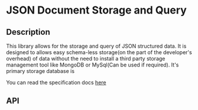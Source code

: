 # JSON Document Storage and Query


## Description

This library allows for the storage and query of JSON structured data. It is
designed to allows easy schema-less storage(on the part of the developer's overhead) of data without the need to install a
third party storage management tool like MongoDB or MySql(Can be used if required). It's primary storage database is

You can read the specification docs [here](https://github.com/fredriquesamuels/JSAN/wiki)

## API
